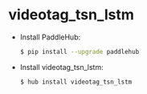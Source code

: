# videotag_tsn_lstm
* Install PaddleHub: 

    ```bash
    $ pip install --upgrade paddlehub
    ```

* Install videotag_tsn_lstm: 

    ```bash
    $ hub install videotag_tsn_lstm
    ```
